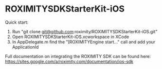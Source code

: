 ROXIMITYSDKStarterKit-iOS
==============

Quick start:

1.  Run "git clone git@github.com:roximity/ROXIMITYSDKStarterKit-iOS.git"
2.  Open ROXIMITYSDKStarterKit-iOS.xcworkspace in XCode
3.  In AppDelegate.m find the "[ROXIMITYEngine start..." call and add your ApplicationId

Full documentation on integrating the ROXIMITY SDK can be found here: https://sites.google.com/a/roximity.com/documentation/ios-sdk
